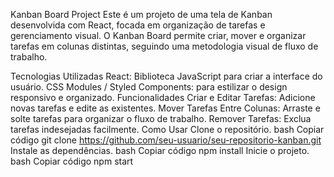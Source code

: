 Kanban Board Project
Este é um projeto de uma tela de Kanban desenvolvida com React, focada em organização de tarefas e gerenciamento visual. O Kanban Board permite criar, mover e organizar tarefas em colunas distintas, seguindo uma metodologia visual de fluxo de trabalho.

Tecnologias Utilizadas
React: Biblioteca JavaScript para criar a interface do usuário.
CSS Modules / Styled Components: para estilizar o design responsivo e organizado.
Funcionalidades
Criar e Editar Tarefas: Adicione novas tarefas e edite as existentes.
Mover Tarefas Entre Colunas: Arraste e solte tarefas para organizar o fluxo de trabalho.
Remover Tarefas: Exclua tarefas indesejadas facilmente.
Como Usar
Clone o repositório.
bash
Copiar código
git clone https://github.com/seu-usuario/seu-repositorio-kanban.git
Instale as dependências.
bash
Copiar código
npm install
Inicie o projeto.
bash
Copiar código
npm start
